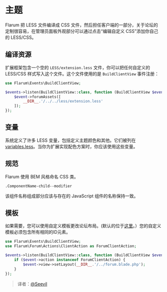# 主题

Flarum 把 LESS 文件编译成 CSS 文件，然后担任客户端的一部分，关于论坛的定制很容易，在管理员面板外观部分可以通过点击“编辑自定义 CSS”添加你自己的 LESS/CSS。

## 编译资源

扩展框架包含一个空的 `LESS/extension.less` 文件，你可以把任何自定义的 LESS/CSS 样式写入这个文件。这个文件使用的是 `BuildClientView` 事件注册：

```php
use Flarum\Events\BuildClientView;

$events->listen(BuildClientView::class, function (BuildClientView $event) {
    $event->forumAssets([
        __DIR__.'/../../less/extension.less'
    ]);
});
```

## 变量

系统定义了许多 LESS 变量，包括定义主题颜色和其他。它们被列在 [variables.less](https://github.com/flarum/core/blob/master/less/lib/variables.less)。当你为扩展实现配色方案时，你应该使用这些变量。

## 规范

Flarum 使用 BEM 风格命名 CSS 类。

    .ComponentName-child--modifier
    
该组件名称组成部分应该与存在的 JavaScript 组件的名称保持一致。

## 模板

如果需要，您可以使用自定义模板更改论坛布局。(默认的位于[这里](https://github.com/flarum/core/blob/master/views/forum.blade.php)。）您的自定义模板必须包含所有相同的ID元素。
```php
use Flarum\Events\BuildClientView;
use Flarum\Forum\Actions\ClientAction as ForumClientAction;

$events->listen(BuildClientView::class, function (BuildClientView $event) {
    if ($event->action instanceof ForumClientAction) {
        $event->view->setLayout(__DIR__.'/../forum.blade.php');
    }
});
```
> 译者：[@Seevil](https://github.com/Seevil)
